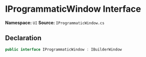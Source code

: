 # IProgrammaticWindow Interface

**Namespace:** `UI`
**Source:** `IProgrammaticWindow.cs`

## Declaration

```csharp
public interface IProgrammaticWindow : IBuilderWindow
```

